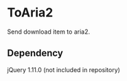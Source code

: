 ToAria2
=======
Send download item to aria2.

Dependency
----------
jQuery 1.11.0 (not included in repository)
